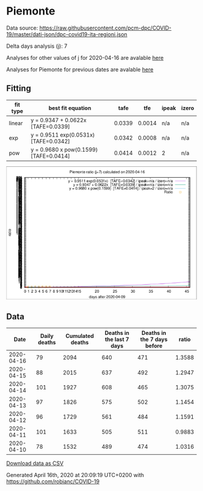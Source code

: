 # Piemonte

Data source: https://raw.githubusercontent.com/pcm-dpc/COVID-19/master/dati-json/dpc-covid19-ita-regioni.json

Delta days analysis (j): 7

Analyses for other values of j for 2020-04-16 are avalable [here](../2020-04-16/README.md)

Analyses for Piemonte for previous dates are avalable [here](../README.md)

## Fitting 
|fit type|best fit equation|tafe|tfe|ipeak|izero|
|-------|-----|--------|------|---|---|
|linear|y = 0.9347 + 0.0622x  [TAFE=0.0339]|0.0339|0.0014|n/a|n/a|
|exp|y = 0.9511 exp(0.0531x)  [TAFE=0.0342]|0.0342|0.0008|n/a|n/a|
|pow|y = 0.9680 x pow(0.1599)  [TAFE=0.0414]|0.0414|0.0012|2|n/a|

![Plot](COVID-19_piemonte_j7_2020-04-16.png)

## Data
|Date|Daily deaths|Cumulated deaths|Deaths in the last 7 days|Deaths in the 7 days before|ratio|
|----|----------|-----------|-------|--------------------|-----|
|2020-04-16|79|2094|640|471|1.3588|
|2020-04-15|88|2015|637|492|1.2947|
|2020-04-14|101|1927|608|465|1.3075|
|2020-04-13|97|1826|575|502|1.1454|
|2020-04-12|96|1729|561|484|1.1591|
|2020-04-11|101|1633|505|511|0.9883|
|2020-04-10|78|1532|489|474|1.0316|

[Download data as CSV](COVID-19_piemonte_j7_2020-04-16.csv)

Generated April 16th, 2020 at 20:09:19 UTC+0200 with https://github.com/robianc/COVID-19
